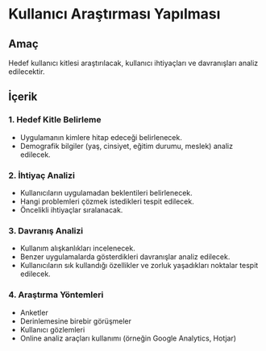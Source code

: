 # Kullanıcı Araştırması Yapılması

## Amaç
Hedef kullanıcı kitlesi araştırılacak, kullanıcı ihtiyaçları ve davranışları analiz edilecektir.

## İçerik

### 1. Hedef Kitle Belirleme
- Uygulamanın kimlere hitap edeceği belirlenecek.
- Demografik bilgiler (yaş, cinsiyet, eğitim durumu, meslek) analiz edilecek.

### 2. İhtiyaç Analizi
- Kullanıcıların uygulamadan beklentileri belirlenecek.
- Hangi problemleri çözmek istedikleri tespit edilecek.
- Öncelikli ihtiyaçlar sıralanacak.

### 3. Davranış Analizi
- Kullanım alışkanlıkları incelenecek.
- Benzer uygulamalarda gösterdikleri davranışlar analiz edilecek.
- Kullanıcıların sık kullandığı özellikler ve zorluk yaşadıkları noktalar tespit edilecek.

### 4. Araştırma Yöntemleri
- Anketler
- Derinlemesine birebir görüşmeler
- Kullanıcı gözlemleri
- Online analiz araçları kullanımı (örneğin Google Analytics, Hotjar)
